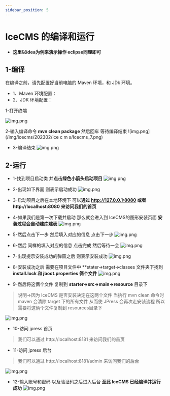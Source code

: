 ```yaml
---
sidebar_position: 5
---
```


# IceCMS 的编译和运行
* **这里以idea为例来演示操作 eclipse同理即可**
## 1-编译

在编译之前，请先配置好当前电脑的 Maven 环境，和 JDk 环境。

* 1、Maven 环境配置：
* 2、JDK 环境配置：


1-打开终端

![img.png](/img/icecms/202302/jpress/jpress_6.png)
  
2-输入编译命令 **mvn clean package** 然后回车 等待编译结束
![img.png](/img/icecms/202302/ice c m s/Icecms_7.png)
  
* 3-编译结束
  ![img.png](/img/icecms/202302/jpress/jpress_8.png)
  
## 2-运行
* 1-找到项目启动类 并**点击绿色小箭头启动项目**
  ![img.png](/img/icecms/202302/jpress/jpress_9.png)
  
* 2-出现如下界面 则表示启动成功
![img.png](/img/icecms/202302/jpress/jpress_10.png)
  
* 3-启动项目之后在本地环境下 可以**通过 http://127.0.0.1:8080 或者 http://localhost:8080 来访问我们的首页**
* 4-如果我们是第一次下载并启动 那么就会进入到 IceCMS的图形安装页面 **安装过程会自动建库建表**
  ![img.png](/img/icecms/202302/jpress/jpress_11.png)
  
* 5-然后点击下一步 然后填入对应的信息 点击下一步
  ![img.png](/img/icecms/202302/jpress/jpress_12.png)
  
* 6-然后 同样的填入对应的信息 点击完成 然后等待一会
  ![img.png](/img/icecms/202302/jpress/jpress_13.png)

* 7-出现提示安装成功的弹窗之后 则表示安装成功
  ![img.png](/img/icecms/202302/jpress/jpress_14.png)
  
* 8-安装成功之后 需要在项目文件中 **stater->target->classes 文件夹下找到 **install.lock 和 jboot.properties 俩个文件**
  ![img.png](/img/icecms/202302/jpress/jpress_15.png)
  
* 9-然后将这俩个文件 复制到 **starter->src->main->resource** 目录下
>说明->因为 IceCMS 是否安装决定在这两个文件 当执行 mvn clean 命令时 maven 会清除 target 下的所有文件 从而使 JPress 会再次走安装流程 所以需要将这俩个文件复制到 resources目录下

  ![img.png](/img/icecms/202302/jpress/jpress_16.png)
  
* 10-访问 jpress 首页
>我们可以通过 http://localhost:8181 来访问我们的首页

* 11-访问 jpress 后台
>我们可以通过 http://localhost:8181/admin 来访问我们的后台

  ![img.png](/img/icecms/202302/jpress/jpress_17.png)

* 12-输入账号和密码 以及验证码之后进入后台 **至此 IceCMS 已经编译并运行成功**
  ![img.png](/img/icecms/202302/jpress/jpress_18.png)
